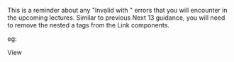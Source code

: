 This is a reminder about any "Invalid <Link> with <a>" errors that you will encounter in the upcoming lectures. Similar to previous Next 13 guidance, you will need to remove the nested a tags from the Link components.

eg:

<Link href="/tickets/[ticketId]" as={`/tickets/${ticket.id}`}>
  View
</Link>
